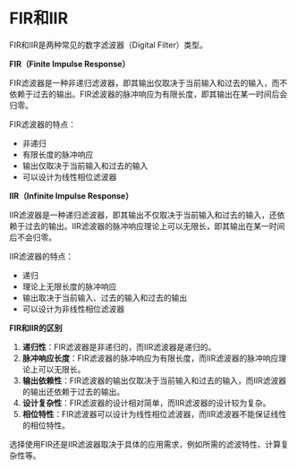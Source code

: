 # FIR和IIR

FIR和IIR是两种常见的数字滤波器（Digital Filter）类型。

**FIR（Finite Impulse Response）**

FIR滤波器是一种非递归滤波器，即其输出仅取决于当前输入和过去的输入，而不依赖于过去的输出。FIR滤波器的脉冲响应为有限长度，即其输出在某一时间后会归零。

FIR滤波器的特点：

* 非递归
* 有限长度的脉冲响应
* 输出仅取决于当前输入和过去的输入
* 可以设计为线性相位滤波器

**IIR（Infinite Impulse Response）**

IIR滤波器是一种递归滤波器，即其输出不仅取决于当前输入和过去的输入，还依赖于过去的输出。IIR滤波器的脉冲响应理论上可以无限长，即其输出在某一时间后不会归零。

IIR滤波器的特点：

* 递归
* 理论上无限长度的脉冲响应
* 输出取决于当前输入、过去的输入和过去的输出
* 可以设计为非线性相位滤波器

**FIR和IIR的区别**

1. **递归性**：FIR滤波器是非递归的，而IIR滤波器是递归的。
2. **脉冲响应长度**：FIR滤波器的脉冲响应为有限长度，而IIR滤波器的脉冲响应理论上可以无限长。
3. **输出依赖性**：FIR滤波器的输出仅取决于当前输入和过去的输入，而IIR滤波器的输出还依赖于过去的输出。
4. **设计复杂性**：FIR滤波器的设计相对简单，而IIR滤波器的设计较为复杂。
5. **相位特性**：FIR滤波器可以设计为线性相位滤波器，而IIR滤波器不能保证线性的相位特性。

选择使用FIR还是IIR滤波器取决于具体的应用需求，例如所需的滤波特性、计算复杂性等。
